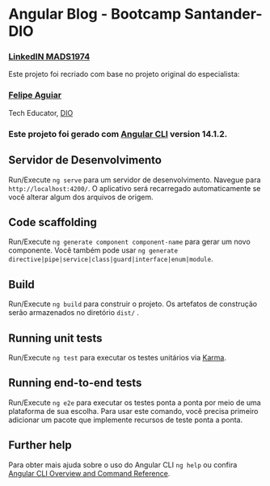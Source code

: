 # Angular Blog - Bootcamp Santander-DIO 

### [LinkedIN  MADS1974](https://www.linkedin.com/in/mads1974/)

Este projeto foi recriado com base no projeto original do especialista:

### [Felipe Aguiar](https://www.linkedin.com/in/felipe-exe/)
 Tech Educator, [DIO](https://web.dio.me/lab/criando-um-blog/learning/623bd6a5-7d90-465b-958c-10c41bfe3c28)

### Este projeto foi gerado com [Angular CLI](https://github.com/angular/angular-cli) version 14.1.2.

## Servidor de Desenvolvimento

Run/Execute `ng serve` para um servidor de desenvolvimento. Navegue para `http://localhost:4200/`. O aplicativo será recarregado automaticamente se você alterar algum dos arquivos de origem.

## Code scaffolding

Run/Execute `ng generate component component-name` para gerar um novo componente. Você também pode usar `ng generate directive|pipe|service|class|guard|interface|enum|module`.

## Build

Run/Execute `ng build` para construir o projeto. Os artefatos de construção serão armazenados no diretório `dist/` .

## Running unit tests

Run/Execute `ng test` para executar os testes unitários via [Karma](https://karma-runner.github.io).

## Running end-to-end tests

Run/Execute `ng e2e` para executar os testes ponta a ponta por meio de uma plataforma de sua escolha. Para usar este comando, você precisa primeiro adicionar um pacote que implemente recursos de teste ponta a ponta.

## Further help

Para obter mais ajuda sobre o uso do Angular CLI `ng help` ou confira [Angular CLI Overview and Command Reference](https://angular.io/cli).

